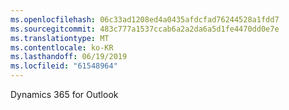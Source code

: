 ```yaml
---
ms.openlocfilehash: 06c33ad1208ed4a0435afdcfad76244528a1fdd7
ms.sourcegitcommit: 483c777a1537ccab6a2a2da6a5d1fe4470dd0e7e
ms.translationtype: MT
ms.contentlocale: ko-KR
ms.lasthandoff: 06/19/2019
ms.locfileid: "61548964"
---
```

Dynamics 365 for Outlook